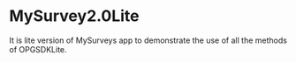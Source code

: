 # MySurvey2.0Lite
It is lite version of MySurveys app to demonstrate the use of all the methods of OPGSDKLite.
